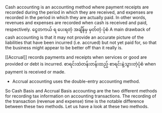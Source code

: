 
Cash accounting is an accounting method where payment receipts are recorded during the period in which they are received, and expenses are recorded in the period in which they are actually paid. In other words, revenues and expenses are recorded when cash is received and paid, respectively.  ငွေတကယ် ရ ပေးရတဲ့ အချိန်မှ မှတ်တဲ့ ပုံစံ
	A main drawback of cash accounting is that it may not provide an accurate picture of the liabilities that have been incurred (i.e. accrued) but not yet paid for, so that the business might appear to be better off than it really is.  


[[Accrual]] records payments and receipts when services or good are provided or debt is incurred. စာရင်းထဲတန်းတန်းထည့် စာရင်းနဲ့သွားတဲ့ပုံစံ when payment is received or made.
- Accrual accounting uses the double-entry accounting method.


So Cash Basis and Accrual Basis accounting are the two different methods for recording tax information on accounting transactions. The recording of the transaction (revenue and expense) time is the notable difference between these two methods. Let us have a look at these two methods.
